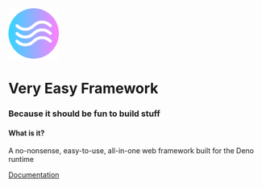 <img style="margin:auto;" src="vef.png" width="100" height="100">

# Very Easy Framework

### **Because it should be fun to build stuff**

#### What is it?

A no-nonsense, easy-to-use, all-in-one web framework built for the Deno runtime

[Documentation](https://veryeasyframework.com)

